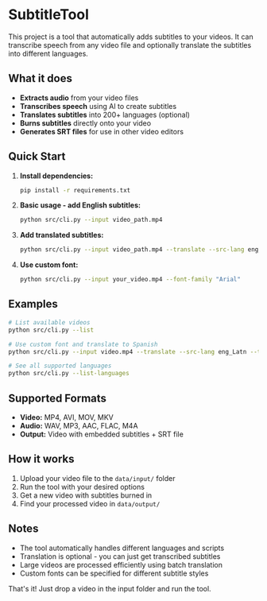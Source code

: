 # SubtitleTool

This project is a tool that automatically adds subtitles to your videos. It can transcribe speech from any video file and optionally translate the subtitles into different languages.

## What it does

- **Extracts audio** from your video files
- **Transcribes speech** using AI to create subtitles
- **Translates subtitles** into 200+ languages (optional)
- **Burns subtitles** directly onto your video
- **Generates SRT files** for use in other video editors

## Quick Start

1. **Install dependencies:**
   ```bash
   pip install -r requirements.txt
   ```

2. **Basic usage - add English subtitles:**
   ```bash
   python src/cli.py --input video_path.mp4
   ```

3. **Add translated subtitles:**
   ```bash
   python src/cli.py --input video_path.mp4 --translate --src-lang eng_Latn --tgt-lang pes_Arab
   ```

4. **Use custom font:**
   ```bash
   python src/cli.py --input your_video.mp4 --font-family "Arial"
   ```

## Examples

```bash
# List available videos
python src/cli.py --list

# Use custom font and translate to Spanish
python src/cli.py --input video.mp4 --translate --src-lang eng_Latn --tgt-lang spa_Latn --font-family "Times New Roman"

# See all supported languages
python src/cli.py --list-languages
```

## Supported Formats

- **Video:** MP4, AVI, MOV, MKV
- **Audio:** WAV, MP3, AAC, FLAC, M4A
- **Output:** Video with embedded subtitles + SRT file

## How it works

1. Upload your video file to the `data/input/` folder
2. Run the tool with your desired options
3. Get a new video with subtitles burned in
4. Find your processed video in `data/output/`

## Notes

- The tool automatically handles different languages and scripts
- Translation is optional - you can just get transcribed subtitles
- Large videos are processed efficiently using batch translation
- Custom fonts can be specified for different subtitle styles

That's it! Just drop a video in the input folder and run the tool.
